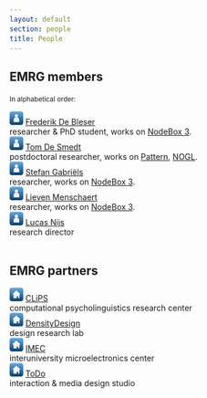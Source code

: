 ```yaml
---
layout: default
section: people
title: People
---
```


<h2>EMRG members</h2>
<p><small>In alphabetical order:</small></p>

<div class="box">
	<img src="/media/img/avatar.png" /> 
	<a href="frederik-de-bleser.html">Frederik De Bleser</a><br>researcher &amp; PhD student, works on 
	<a href="../software/nodebox-3.html" class="tag-software">NodeBox 3</a>.
</div>

<div class="box">
	<img src="/media/img/avatar.png" /> 
	<a href="tom-de-smedt.html">Tom De Smedt</a><br>postdoctoral researcher, works on 
	<a href="http://www.clips.ua.ac.be/pages/pattern" class="tag-software">Pattern</a>, 
	<a href="../software/nodebox-opengl.html" class="tag-software">NOGL</a>.
</div>

<div class="box">
	<img src="/media/img/avatar.png" /> 
	<a href="stefan-gabriels.html">Stefan Gabriëls</a><br>researcher, works on 
	<a href="../software/nodebox-3.html" class="tag-software">NodeBox 3</a>.
</div>

<div class="box">
	<img src="/media/img/avatar.png" /> 
	<a href="lieven-menschaert.html">Lieven Menschaert</a><br>researcher, works on 
	<a href="../software/nodebox-3.html" class="tag-software">NodeBox 3</a>.
</div>

<div class="box">
	<img src="/media/img/avatar.png" /> 
	<a href="lucas-nijs.html">Lucas Nijs</a><br>research director
</div>

<br>
<h2>EMRG partners</h2>

<div class="box">
	<img src="/media/img/home.png" /> 
	<a target="_blank" href="http://www.clips.ua.ac.be">CLiPS</a><br>computational psycholinguistics research center
</div>

<div class="box">
	<img src="/media/img/home.png" /> 
	<a target="_blank" href="http://www.densitydesign.org">DensityDesign</a><br>design research lab
</div>

<div class="box">
	<img src="/media/img/home.png" /> 
	<a target="_blank" href="http://www.imec.be">IMEC</a><br>interuniversity microelectronics center
</div>

<div class="box">
	<img src="/media/img/home.png" /> 
	<a target="_blank" href="http://www.todo.to.it">ToDo</a><br>interaction &amp; media design studio
</div>
